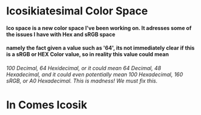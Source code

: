 # Icosikiatesimal Color Space

#### Ico space is a new color space I've been working on. It adresses some of the issues I have with Hex and sRGB space

#### namely the fact given a value such as '64', its not immediately clear if this is a sRGB or HEX Color value, so in reality this value could mean 

###### 100 Decimal, 64 Hexidecimal, or it could mean 64 Decimal, 48 Hexadecimal, and it could even potentially mean 100 Hexadecimal, 160 sRGB, or A0 Hexadecimal. This is madness! We must fix this.

# In Comes Icosik
